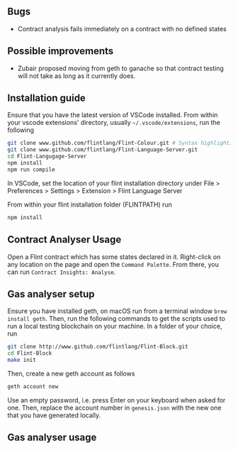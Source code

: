 ## Bugs
- Contract analysis fails immediately on a contract with no defined states

## Possible improvements
- Zubair proposed moving from geth to ganache so that contract testing will not take as long as it currently does.

## Installation guide
Ensure that you have the latest version of VSCode installed.
From within your vscode extensions' directory, usually `~/.vscode/extensions`, run the following
```bash
git clone www.github.com/flintlang/Flint-Colour.git # Syntax highlighting
git clone www.github.com/flintlang/Flint-Language-Server.git
cd Flint-Langugage-Server
npm install
npm run compile
```
In VSCode, set the location of your flint installation directory under File > Preferences > Settings > Extension > Flint Language Server

From within your flint installation folder (FLINTPATH) run 
``` bash
npm install
```

## Contract Analyser Usage
Open a Flint contract which has some states declared in it. Right-click on any location on the page and open the `Command Palette`. From there, you can run `Contract Insights: Analyse`.

## Gas analyser setup
Ensure you have installed geth, on macOS run from a terminal window `brew install geth`.
Then, run the following commands to get the scripts used to run a local testing blockchain on your machine.
In a folder of your choice, run
```bash
git clone http://www.github.com/flintlang/Flint-Block.git
cd Flint-Block
make init
```
Then, create a new geth account as follows
```bash
geth account new
```
Use an empty password, i.e. press Enter on your keyboard when asked for one.
Then, replace the account number in `genesis.json` with the new one that you have generated locally.
## Gas analyser usage
